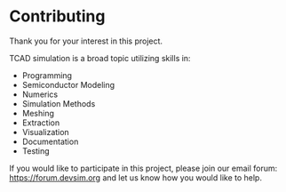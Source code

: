 
# Contributing

Thank you for your interest in this project.

TCAD simulation is a broad topic utilizing skills in:

* Programming
* Semiconductor Modeling
* Numerics
* Simulation Methods
* Meshing
* Extraction
* Visualization
* Documentation
* Testing

If you would like to participate in this project, please join our email forum:
https://forum.devsim.org
and let us know how you would like to help.


